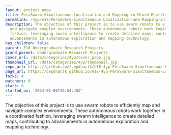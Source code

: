 ```yaml
---
layout: project_page
title: PeraSwarm Simultaneous Localization and Mapping in Mixed Reality Environment
permalink: /4yp/e18/PeraSwarm-Simultaneous-Localization-and-Mapping-in-Mixed-Reality-Environment/
description: The objective of this project is to use swarm robots to efficiently map
  and navigate complex environments. These autonomous robots work together in a coordinated
  fashion, leveraging swarm intelligence to create detailed maps, contributing to
  advancements in autonomous exploration and mapping technology.
has_children: false
parent: E18 Undergraduate Research Projects
grand_parent: Undergraduate Research Projects
cover_url: /data/categories/4yp/cover_page.jpg
thumbnail_url: /data/categories/4yp/thumbnail.jpg
repo_url: https://github.com/cepdnaclk/e18-4yp-PeraSwarm-Simultaneous-Localization-and-Mapping-in-Mixed-Reality-Environment
page_url: https://cepdnaclk.github.io/e18-4yp-PeraSwarm-Simultaneous-Localization-and-Mapping-in-Mixed-Reality-Environment
forks: 4
watchers: 0
stars: 0
started_on: '2024-01-06T16:54:45Z'
---
```


The objective of this project is to use swarm robots to efficiently map and navigate complex environments. These autonomous robots work together in a coordinated fashion, leveraging swarm intelligence to create detailed maps, contributing to advancements in autonomous exploration and mapping technology.